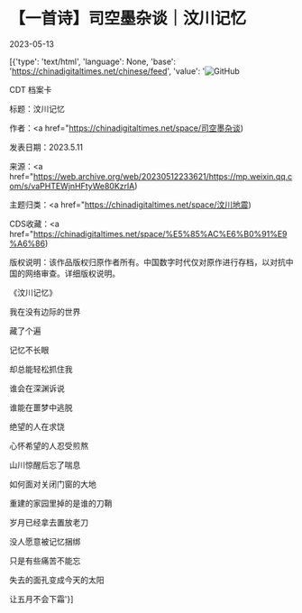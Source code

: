 # 【一首诗】司空墨杂谈｜汶川记忆

2023-05-13

[{'type': 'text/html', 'language': None, 'base': 'https://chinadigitaltimes.net/chinese/feed', 'value': '![GitHub](https://chinadigitaltimes.net/chinese/files/2023/05/image-1683934756652.png)



CDT 档案卡

标题：汶川记忆

作者：<a href="https://chinadigitaltimes.net/space/司空墨杂谈)

发表日期：2023.5.11

来源：<a href="https://web.archive.org/web/20230512233621/https://mp.weixin.qq.com/s/vaPHTEWjnHFtyWe80KzrlA)

主题归类：<a href="https://chinadigitaltimes.net/space/汶川地震)

CDS收藏：<a href="https://chinadigitaltimes.net/space/%E5%85%AC%E6%B0%91%E9%A6%86)

版权说明：该作品版权归原作者所有。中国数字时代仅对原作进行存档，以对抗中国的网络审查。详细版权说明。





《汶川记忆》

我在没有边际的世界

藏了个遍

记忆不长眼

却总能轻松抓住我

谁会在深渊诉说

谁能在噩梦中逃脱

绝望的人在求饶

心怀希望的人忍受煎熬

山川惊醒后忘了喘息

如何面对关闭门窗的大地

重建的家园里掉的是谁的刀鞘

岁月已经拿去置放老刀

没人愿意被记忆捆绑

只是有些痛苦不能忘

失去的面孔变成今天的太阳

让五月不会下霜'}]